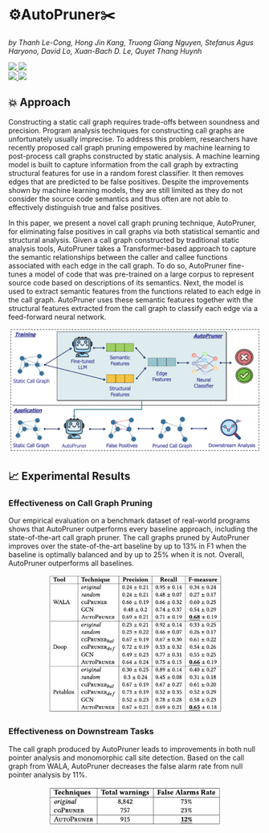 # ⚙️AutoPruner✂️
*by Thanh Le-Cong, Hong Jin Kang, Truong Giang Nguyen, Stefanus Agus Haryono, David Lo, Xuan-Bach D. Le, Quyet Thang Huynh*
<p align="left">
    <a href="https://arxiv.org/abs/2209.03230"><img src="https://img.shields.io/badge/Conference-ESEC/FSE 2023-green?style=for-the-badge">
    <a href="https://arxiv.org/abs/2209.03230"><img src="https://img.shields.io/badge/arXiv-2209.03230-b31b1b.svg?style=for-the-badge">
    <br>
    <a href="https://zenodo.org/records/6369874"><img src="https://img.shields.io/badge/Replication-10.5281%2Fzenodo.6369874-blue?style=for-the-badge">
    <a href="https://hub.docker.com/r/thanhlecong/autopruner"><img src="https://img.shields.io/badge/docker-thanhlecong%2Fautopruner-%230db7ed.svg?style=for-the-badge&logo=docker&logoColor=white"></a>
</p>

## 💥 Approach
Constructing a static call graph requires trade-offs between soundness and precision. Program analysis techniques for constructing call graphs are unfortunately usually imprecise. To address this problem, researchers have recently proposed call graph pruning empowered by machine learning to post-process call graphs constructed by static analysis. A machine learning model is built to capture information from the call graph by extracting structural features for use in a random forest classifier. It then removes edges that are predicted to be false positives. Despite the improvements shown by machine learning models, they are still limited as they do not consider the source code semantics and thus often are not able to effectively distinguish true and false positives. 

In this paper, we present a novel call graph pruning technique, AutoPruner, for eliminating false positives in call graphs via both statistical semantic and structural analysis. Given a call graph constructed by traditional static analysis tools, AutoPruner takes a Transformer-based approach to capture the semantic relationships between the caller and callee functions associated with each edge in the call graph. To do so, AutoPruner fine-tunes a model of code that was pre-trained on a large corpus to represent source code based on descriptions of its semantics. Next, the model is used to extract semantic features from the functions related to each edge in the call graph. AutoPruner uses these semantic features together with the structural features extracted from the call graph to classify each edge via a feed-forward neural network.

<picture>
  <img alt="AutoPruner Overview" src="assets/overview.png", style="background-color:white;">
</picture>

## 📈 Experimental Results

### Effectiveness on Call Graph Pruning
Our empirical evaluation on a benchmark dataset of real-world programs shows that AutoPruner outperforms every baseline approach, including the state-of-the-art call
graph pruner. The call graphs pruned by AutoPruner improves over the state-of-the-art baseline by up to 13% in F1 when the baseline is optimally balanced and by up to 25% when it is not. Overall, AutoPruner outperforms
all baselines.

<p align="center">
  <img alt="RQ1: Effectiveness" src="assets/rq1.png", style="background-color:white;" width="350">
</p>

### Effectiveness on Downstream Tasks

The call graph produced by AutoPruner leads to improvements in both null pointer analysis and monomorphic call site detection. Based on the call graph from WALA, AutoPruner decreases the false alarm rate from null pointer analysis by 11%.

<p align="center">
  <img alt="RQ1: Effectiveness" src="assets/rq2.png", style="background-color:white;" width="350">
</p>

